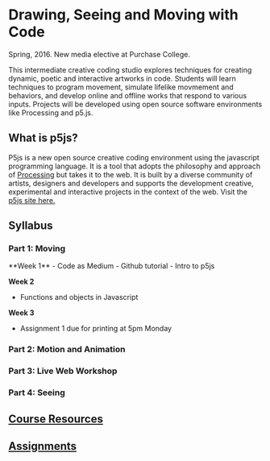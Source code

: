 <h1>Drawing, Seeing and Moving with Code</h1>
Spring, 2016. New media elective at Purchase College.

This intermediate creative coding studio explores techniques for creating dynamic, poetic and interactive artworks in code. Students will learn techniques to program movement, simulate lifelike movmement and behaviors, and develop online and offline works that respond to various inputs. Projects will be developed using open source software environments like Processing and p5.js.

<h2>What is p5js?</h2>
P5js is a new open source creative coding environment using the javascript programming language. It is a tool that adopts the philosophy and approach of <a href="https://processing.org/">Processing</a> but takes it to the web. It is built by a diverse community of artists, designers and developers and supports the development creative, experimental and interactive projects in the context of the web. Visit the <a href="http://p5js.org/">p5js site here.</a>

<h2>Syllabus</h2>
<h3>Part 1: Moving</h3>
**Week 1**
- Code as Medium
- Github tutorial
- Intro to p5js

**Week 2**
- Functions and objects in Javascript

**Week 3**
- Assignment 1 due for printing at 5pm Monday

<h3>Part 2: Motion and Animation</h3>

<h3>Part 3: Live Web Workshop</h3>

<h3>Part 4: Seeing</h3>

<a href="https://github.com/tegacodes/Drawing-Seeing-Moving-with-Code/blob/master/assignment.md"><h2>Course Resources</h2><a/>
<a href="https://github.com/tegacodes/Drawing-Seeing-Moving-with-Code/blob/master/resources.md"><h2>Assignments</h2><a/>


